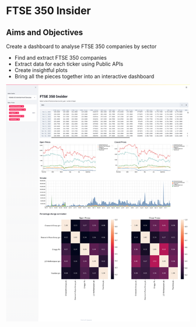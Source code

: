# FTSE 350 Insider

## Aims and Objectives
Create a dashboard to analyse FTSE 350 companies by sector

- Find and extract FTSE 350 companies
- Extract data for each ticker using Public APIs
- Create insightful plots
- Bring all the pieces together into an interactive dashboard


![](figs/home.png)
